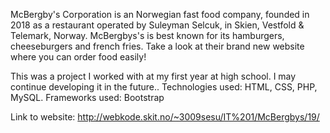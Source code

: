 McBergby's Corporation is an Norwegian fast food company, founded in 2018 as a restaurant operated by Suleyman Selcuk, in Skien, Vestfold & Telemark, Norway.  McBergbys's is best known for its hamburgers, cheeseburgers and french fries. Take a look at their brand new website where you can order food easily!

This was a project I worked with at my first year at high school. I may continue developing it in the future..
Technologies used: HTML, CSS, PHP, MySQL.
Frameworks used: Bootstrap

Link to website:
http://webkode.skit.no/~3009sesu/IT%201/McBergbys/19/
